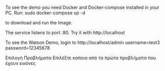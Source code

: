 To see the demo you need Docker and Docker-compose installed in your PC.
Run:
sudo docker-compose up -d

to download and run the Image.


The service listens to port :80.
Try it with http://localhost


To see the Watson Demo, login to http://localhost/admin
username=test3
password=12345678

Επιλογή Προβλήματα
Επιλέξτε καποια από τα πρώτα προβλήματα που έχουν εικόνες
